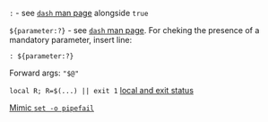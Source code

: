 `:` - see [`dash` man page](http://sources.debian.net/src/dash/0.5.7-4/src/dash.1/#L1093) alongside `true`

`${parameter:?}` - see [`dash` man page](http://sources.debian.net/src/dash/0.5.7-4/src/dash.1/#L916-920).
For cheking the presence of a mandatory parameter, insert line:
```
: ${parameter:?}
```

Forward args: `"$@"`

`local R; R=$(...) || exit 1` [local and exit status](http://tldp.org/LDP/abs/html/localvar.html#EXITVALANOMALY01)

[Mimic `set -o pipefail`](http://stackoverflow.com/questions/1221833/bash-pipe-output-and-capture-exit-status/1221844#1221844)
